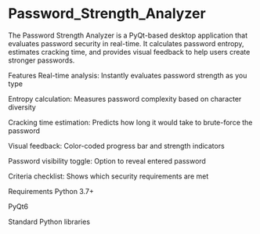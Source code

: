 # Password_Strength_Analyzer
The Password Strength Analyzer is a PyQt-based desktop application that evaluates password security in real-time. It calculates password entropy, estimates cracking time, and provides visual feedback to help users create stronger passwords.

Features
Real-time analysis: Instantly evaluates password strength as you type

Entropy calculation: Measures password complexity based on character diversity

Cracking time estimation: Predicts how long it would take to brute-force the password

Visual feedback: Color-coded progress bar and strength indicators

Password visibility toggle: Option to reveal entered password

Criteria checklist: Shows which security requirements are met

Requirements
Python 3.7+

PyQt6

Standard Python libraries
